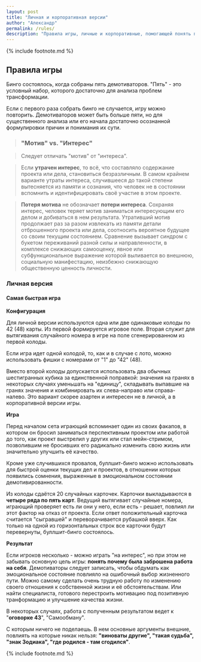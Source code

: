 ```yaml
---
layout: post
title: "Личная и корпоративная версии"
author: "Александр"
permalink: /rules/
description: "Правила игры, личные и корпоративные, помогающей понять почему вы раз за  разом не довод:ите до конца собственные проекты которые могут изменить вашу жизнь к лучшему и продолжаете годдами ходить на ненавистную вам работу"
---
```

{% include footnote.md %}
## Правила игры

Бинго состоялось, когда собраны пять демотиваторов. "Пять" - это условный набор, которого достаточно для анализа проблем трансформации. 

Если с первого раза собрать бинго не случается, игру можно повторить. Демотиваторов может быть больше пяти, но для существенного анализа или его начала достаточно осознанной формулировки причин и понимания их сути. 

> ### "Мотив" vs. "Интерес"

> Следует отличать "мотив" от "интереса". 

> Если **утрачен интерес**, то всё, что составляло содержание проекта или дела, становиться безразличным. В самом крайнем варианте утраты интереса, случившееся до такой степени вытесняется из памяти и сознания, что человек не в состоянии вспомнить и идентифицировать своё участие в этом проекте.

> **Потеря мотива** не обозначает __потери интереса__. 
Сохраняя интерес, человек теряет мотив заниматься интересующим его делом и добиваться в нем результата. 
Утративший мотив продолжает раз за разом извлекать из памяти детали отброшенного проекта или дела, соотносить вероятное будущее со своим текущим состоянием. Сравнение вызывает синдром с букетом переживаний разной силы и направленности, в комплексе снижающих самооценку, явное или субфункциональное выражение которой выливается во внешнюю, социальную манифестацию, неизбежно снижающую общественную ценность личности.

### Личная версия

#### Самая быстрая игра

**Конфигурация**

Для личной версии используются одна или две одинаковые колоды по 42 (48) карты. Из первой формируется игровое поле. Вторая служит для вытягивания случайного номера в игре на поле сгенерированном из первой колоды. 

Если игра идет одной колодой, то, как и в случае с лото, можно использовать фишки с номерами от "1" до "42" (48).

Вместо второй колоды допускается использовать два обычных шестигранных кубика за единственной поправкой: значения на гранях в некоторых случаях уменьшать на "единицу", складывать выпавшие на гранях значения и комбинировать их слева-направо или справа-налево. Это вариант скорее азартен и интересен не в личной, а в корпоративной версии игры.

**Игра**

Перед началом сета играющий вспоминает один из своих факапов, в котором он бросил заниматься перспективным проектом или работой до того, как проект выстрелил у других или стал мейн-стримом, позволившим не бросивших его радикально изменить свою жизнь или значительно улучшить её качество. 

Кроме уже случившихся провалов, буллшит-бинго  можно использовать для быстрой оценки текущих дел и проектов, в отношении которых появились сомнения, выраженные в эмоциональном состоянии демотивированности. 

Из колоды сдаётся 20 случайных карточек. Карточки выкладываются в **четыре ряда по пять карт**. Ведущий вытягивает случайные номера, играющий проверяет есть ли они у него, если есть - решает, повлиял ли этот фактор на отказ от проекта. Если ответ положительный карточка считается "сыгравшей" и переворачивается рубашкой вверх. Как только на одной из горизонтальных строк все карточки будут перевернуты, буллшит-бинго состоялось.

**Результат**

Если игроков несколько - можно играть "на интерес", но при этом не забывать основную цель игры: **понять почему была заброшена работа на себя**. Демотиваторы следует записать, чтобы обдумать как эмоциональное состояние повлияло на ошибочный выбор жизненного пути. Можно самому сделать очень трудную работу по изменению своего отношения к собственной жизни и её обстоятельствам. Или найти специалиста, готового перестроить мотивацию под позитивную транформацию и улучшение качества жизни.

В некоторых случаях, работа с полученным результатом ведет к "**оговорке 43**", "Самообману". 

C  которым ничего не поделаешь. В нем основные аргументы внешние, повлиять на которые никак нельзя: **"виноваты другие", "такая судьба", "знак Зодиака", "где родился - там сгодился"**. 

{% include footnote.md %}
